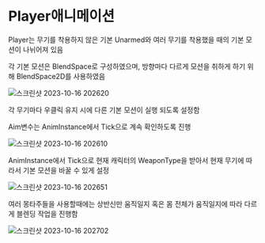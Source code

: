 # Player애니메이션
Player는 무기를 착용하지 않은 기본 Unarmed와 여러 무기를 착용했을 때의 기본 모션이 나뉘어져 있음

각 기본 모션은 BlendSpace로 구성하였으며, 방향마다 다르게 모션을 취하게 하기 위해 BlendSpace2D를 사용하였음

![스크린샷 2023-10-16 202620](https://github.com/takndr/MonsterSlave/assets/126765215/f18abf55-654c-41ba-ae10-35fc01770735)

각 무기마다 우클릭 유지 시에 다른 기본 모션이 실행 되도록 설정함

Aim변수는 AnimInstance에서 Tick으로 계속 확인하도록 진행

![스크린샷 2023-10-16 202610](https://github.com/takndr/MonsterSlave/assets/126765215/1120f695-2fba-4875-8584-7ba786fdef2a)

AnimInstance에서 Tick으로 현재 캐릭터의 WeaponType을 받아서 현재 무기에 따라서 기본 모션을 바꿀 수 있게 설정

![스크린샷 2023-10-16 202651](https://github.com/takndr/MonsterSlave/assets/126765215/cc473f3d-2319-46c7-bc38-7d26b89dbb54)

여러 몽타주들을 사용할때에는 상반신만 움직일지 혹은 몸 전체가 움직일지에 따라 다르게 블렌딩 작업을 진행함

![스크린샷 2023-10-16 202702](https://github.com/takndr/MonsterSlave/assets/126765215/1b149aa5-bdbe-489e-b730-6194e1ed634f)
